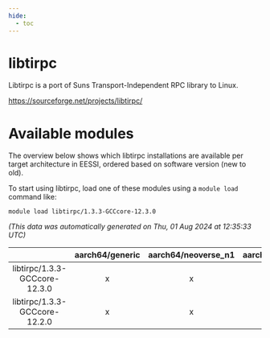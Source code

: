 ```yaml
---
hide:
  - toc
---
```


libtirpc
========


Libtirpc is a port of Suns Transport-Independent RPC library to Linux.

https://sourceforge.net/projects/libtirpc/
# Available modules


The overview below shows which libtirpc installations are available per target architecture in EESSI, ordered based on software version (new to old).

To start using libtirpc, load one of these modules using a `module load` command like:

```shell
module load libtirpc/1.3.3-GCCcore-12.3.0
```

*(This data was automatically generated on Thu, 01 Aug 2024 at 12:35:33 UTC)*  

| |aarch64/generic|aarch64/neoverse_n1|aarch64/neoverse_v1|x86_64/generic|x86_64/amd/zen2|x86_64/amd/zen3|x86_64/intel/haswell|x86_64/intel/skylake_avx512|
| :---: | :---: | :---: | :---: | :---: | :---: | :---: | :---: | :---: |
|libtirpc/1.3.3-GCCcore-12.3.0|x|x|x|x|x|x|x|x|
|libtirpc/1.3.3-GCCcore-12.2.0|x|x|x|x|x|x|x|x|
